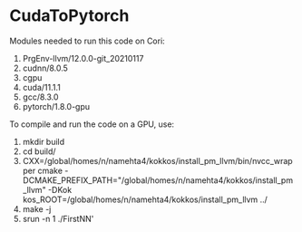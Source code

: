 # CudaToPytorch
Modules needed to run this code on Cori:
1) PrgEnv-llvm/12.0.0-git_20210117
2) cudnn/8.0.5
3) cgpu
4) cuda/11.1.1
5) gcc/8.3.0
6) pytorch/1.8.0-gpu

To compile and run the code on a GPU, use:
1) mkdir build
2) cd build/
3) CXX=/global/homes/n/namehta4/kokkos/install_pm_llvm/bin/nvcc_wrapper cmake -DCMAKE_PREFIX_PATH="/global/homes/n/namehta4/kokkos/install_pm_llvm" -DKok    kos_ROOT=/global/homes/n/namehta4/kokkos/install_pm_llvm ../
4) make -j
5) srun -n 1 ./FirstNN'

